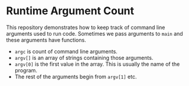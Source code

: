 # Runtime Argument Count
This repository demonstrates how to keep track of command line arguments used to run
code. Sometimes we pass arguments to `main` and these arguments have functions.
* `argc` is count of command line arguments.
* `argv[]` is an array of strings containing those arguments.
* `argv[0]` is the first value in the array. This is usually the name of the program.
* The rest of the arguments begin from `argv[1]` etc.